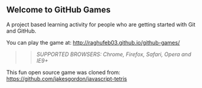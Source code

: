 ## Welcome to GitHub Games

A project based learning activity for people who are getting started with Git and GitHub.

You can play the game at: http://raghufeb03.github.io/github-games/

>> _*SUPPORTED BROWSERS*: Chrome, Firefox, Safari, Opera and IE9+_

This fun open source game was cloned from: https://github.com/jakesgordon/javascript-tetris
